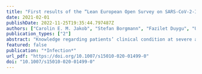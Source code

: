 ```yaml
---
title: "First results of the “Lean European Open Survey on SARS-CoV-2-Infected Patients (LEOSS)”"
date: 2021-02-01
publishDate: 2022-11-25T19:35:44.797487Z
authors: ["Carolin E. M. Jakob", "Stefan Borgmann", "Fazilet Duygu", "Uta Behrends", "Martin Hower", "Uta Merle", "Anette Friedrichs", "Lukas Tometten", "Frank Hanses", "Norma Jung", "Siegbert Rieg", "Kai Wille", "Beate Grüner", "Hartwig Klinker", "Nicole Gersbacher-Runge", "Kerstin Hellwig", "Lukas Eberwein", "Sebastian Dolff", "Dominic Rauschning", "Michael von Bergwelt-Baildon", "Julia Lanznaster", "Richard Strauß", "Janina Trauth", "Katja de With", "Maria Ruethrich", "Catherina Lueck", "Jacob Nattermann", "Lene Tscharntke", "Lisa Pilgram", "Sandra Fuhrmann", "Annika Classen", "Melanie Stecher", "Maximilian Schons", "Christoph Spinner", "Jörg Janne Vehreschild"]
publication_types: ["2"]
abstract: "Knowledge regarding patients’ clinical condition at severe acute respiratory syndrome coronavirus 2 (SARS-CoV-2) detection is sparse. Data in the international, multicenter Lean European Open Survey on SARS-CoV-2-Infected Patients (LEOSS) cohort study may enhance the understanding of COVID-19."
featured: false
publication: "*Infection*"
url_pdf: "https://doi.org/10.1007/s15010-020-01499-0"
doi: "10.1007/s15010-020-01499-0"
---
```


